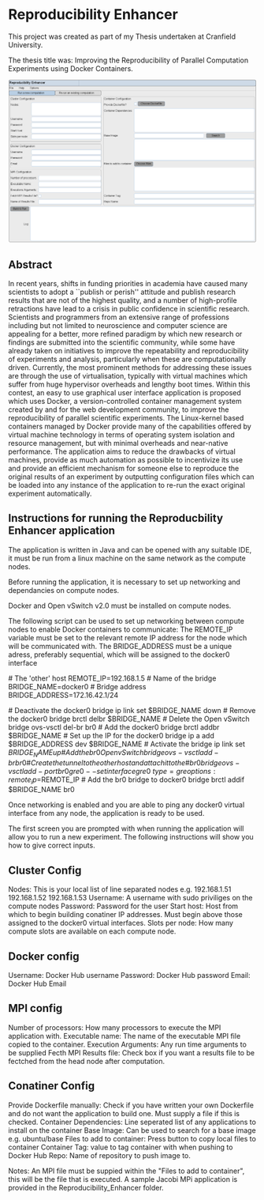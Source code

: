 Reproducibility Enhancer
======

This project was created as part of my Thesis undertaken at Cranfield University.

The thesis title was: Improving the Reproducibility of Parallel Computation Experiments using Docker Containers.

![alt tag](https://raw.githubusercontent.com/SaqibHussain/Reproducibility_Enhancer/master/ui.png)



Abstract
-----
In recent years, shifts in funding priorities in academia have caused many scientists to adopt a ``publish or perish'' attitude and publish research results that are not of the highest quality, and a number of high-profile retractions have lead to a crisis in public confidence in scientific research. Scientists and programmers from an extensive range of professions including but not limited to neuroscience and computer science are appealing for a better, more refined paradigm by which new research or findings are submitted into the scientific community, while some have already taken on initiatives to improve the repeatability and reproducibility of experiments and analysis, particularly when these are computationally driven. Currently, the most prominent methods for addressing these issues are through the use of virtualisation, typically with virtual machines which suffer from huge hypervisor overheads and lengthy boot times. Within this contest, an easy to use graphical user interface application is proposed which uses Docker, a version-controlled container management system created by and for the web development community, to improve the reproducibility of parallel scientific experiments. The Linux-kernel based containers managed by Docker provide many of the capabilities offered by virtual machine technology in terms of operating system isolation and resource management, but with minimal overheads and near-native performance. The application aims to reduce the drawbacks of virtual machines, provide as much automation as possible to incentivize its use and provide an efficient mechanism for someone else to reproduce the original results of an experiment by outputting configuration files which can be loaded into any instance of the application to re-run the exact original experiment automatically.


Instructions for running the Reproducbility Enhancer application
-----
The application is written in Java and can be opened with any suitable IDE, it must be run from a linux machine on the same network as the compute nodes.

Before running the application, it is necessary to set up networking and dependancies on compute nodes.

Docker and Open vSwitch v2.0 must be installed on compute nodes.

The following script can be used to set up networking between compute nodes to enable Docker containers to communicate:
The REMOTE_IP variable must be set to the relevant remote IP address for the node which will be communicated with.
The BRIDGE_ADDRESS must be a unique adress, preferably sequential, which will be assigned to the docker0 interface

\# The 'other' host
REMOTE_IP=192.168.1.5
\# Name of the bridge
BRIDGE_NAME=docker0
\# Bridge address
BRIDGE_ADDRESS=172.16.42.1/24


\# Deactivate the docker0 bridge
ip link set $BRIDGE_NAME down
\# Remove the docker0 bridge
brctl delbr $BRIDGE_NAME
\# Delete the Open vSwitch bridge
ovs-vsctl del-br br0
\# Add the docker0 bridge
brctl addbr $BRIDGE_NAME
\# Set up the IP for the docker0 bridge
ip a add $BRIDGE_ADDRESS dev $BRIDGE_NAME
\# Activate the bridge
ip link set $BRIDGE_NAME up
\# Add the br0 Open vSwitch bridge
ovs-vsctl add-br br0
\# Create the tunnel to the other host and attach it to the
\# br0 bridge
ovs-vsctl add-port br0 gre0 -- set interface gre0 \
type=gre options:remote_ip=$REMOTE_IP
\# Add the br0 bridge to docker0 bridge
brctl addif $BRIDGE_NAME br0


Once networking is enabled and you are able to ping any docker0 virtual interface from any node, the application is ready to be used.


The first screen you are prompted with when running the application will allow you to run a new experiment. The following instructions will show you how to give correct inputs.

Cluster Config
--------------
Nodes: This is your local list of line separated nodes e.g. 192.168.1.51 192.168.1.52 192.168.1.53
Username: A username with sudo priviliges on the compute nodes
Password: Password for the user
Start host: Host from which to begin building conatiner IP addresses. Must begin above those assigned to the docker0 virtual interfaces.
Slots per node: How many compute slots are available on each compute node.

Docker config
-------------
Username: Docker Hub username
Password: Docker Hub password
Email:    Docker Hub Email

MPI config
----------
Number of processors: How many processors to execute the MPI application with.
Executable name: The name of the executable MPI file copied to the container.
Execution Arguments: Any run time arguments to be supplied
Fecth MPI Results file: Check box if you want a results file to be fectched from the head node after computation.

Conatiner Config
----------------
Provide Dockerfile manually: Check if you have written your own Dockerfile and do not want the application to build one. Must supply a file if this is checked.
Container Dependencies: Line seperated list of any applications to install on the container
Base Image: Can be used to search for a base image e.g. ubuntu/base
Files to add to container: Press button to copy local files to container
Container Tag: value to tag container with when pushing to Docker Hub
Repo: Name of repository to push image to.



Notes:
An MPI file must be suppied within the "Files to add to container", this will be the file that is executed. A sample Jacobi MPi application is provided in the Reproducibility_Enhancer folder.



